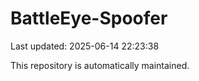 # BattleEye-Spoofer

Last updated: 2025-06-14 22:23:38

This repository is automatically maintained.
